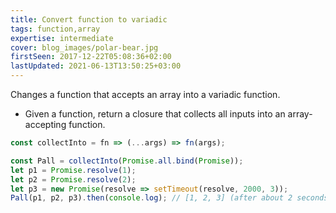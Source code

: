 ```yaml
---
title: Convert function to variadic
tags: function,array
expertise: intermediate
cover: blog_images/polar-bear.jpg
firstSeen: 2017-12-22T05:08:36+02:00
lastUpdated: 2021-06-13T13:50:25+03:00
---
```


Changes a function that accepts an array into a variadic function.

- Given a function, return a closure that collects all inputs into an array-accepting function.

```js
const collectInto = fn => (...args) => fn(args);
```

```js
const Pall = collectInto(Promise.all.bind(Promise));
let p1 = Promise.resolve(1);
let p2 = Promise.resolve(2);
let p3 = new Promise(resolve => setTimeout(resolve, 2000, 3));
Pall(p1, p2, p3).then(console.log); // [1, 2, 3] (after about 2 seconds)
```
